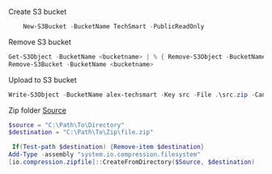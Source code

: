 Create S3 bucket
```powershell
    New-S3Bucket -BucketName TechSmart -PublicReadOnly
```
Remove S3 bucket
```powershell
Get-S3Object -BucketName <bucketname> | % { Remove-S3Object -BucketName <bucketname> -Key $_.Key }
Remove-S3Bucket -BucketName <bucketname>
```

Upload to S3 bucket
```powershell
Write-S3Object -BucketName alex-techsmart -Key src -File .\src.zip -CannedACLName public-read
```


Zip folder  [Source](https://gist.github.com/stefanteixeira/0428e8ade6be09d94b90)
```powershell
$source = "C:\Path\To\Directory"
$destination = "C:\Path\To\Zip\file.zip"

 If(Test-path $destination) {Remove-item $destination}
Add-Type -assembly "system.io.compression.filesystem"
[io.compression.zipfile]::CreateFromDirectory($Source, $destination)
```

